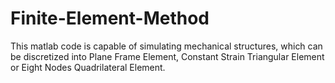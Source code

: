 # Finite-Element-Method
This matlab code is capable of simulating mechanical structures, which can be discretized into Plane Frame Element, Constant Strain Triangular Element or Eight Nodes Quadrilateral Element.
